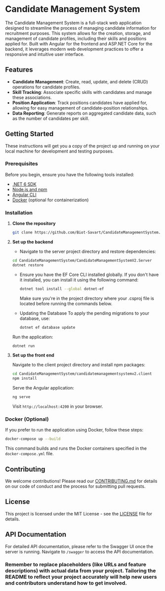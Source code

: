 # Candidate Management System

The Candidate Management System is a full-stack web application designed to streamline the process of managing candidate information for recruitment purposes. This system allows for the creation, storage, and management of candidate profiles, including their skills and positions applied for. Built with Angular for the frontend and ASP.NET Core for the backend, it leverages modern web development practices to offer a responsive and intuitive user interface.

## Features

- **Candidate Management**: Create, read, update, and delete (CRUD) operations for candidate profiles.
- **Skill Tracking**: Associate specific skills with candidates and manage these associations.
- **Position Application**: Track positions candidates have applied for, allowing for easy management of candidate-position relationships.
- **Data Reporting**: Generate reports on aggregated candidate data, such as the number of candidates per skill.

## Getting Started

These instructions will get you a copy of the project up and running on your local machine for development and testing purposes.

### Prerequisites

Before you begin, ensure you have the following tools installed:

- [.NET 6 SDK](https://dotnet.microsoft.com/download)
- [Node.js and npm](https://nodejs.org/en/download/)
- [Angular CLI](https://angular.io/cli)
- [Docker](https://docs.docker.com/get-docker/) (optional for containerization)


### Installation

1. **Clone the repository**

   ```bash
   git clone https://github.com/Biot-Savart/CandidateManagementSystem.git
   ```

2. **Set up the backend**

   - Navigate to the server project directory and restore dependencies:

   ```bash
   cd CandidateManagementSystem/CandidateManagementSystemV2.Server
   dotnet restore
   ```

   - Ensure you have the EF Core CLI installed globally. If you don't have it installed, you can install it using the following command:

      ```bash
      dotnet tool install --global dotnet-ef
      ```
      Make sure you're in the project directory where your .csproj file is located before running the commands below.

   - Updating the Database
      To apply the pending migrations to your database, use:
      
      ```bash
      dotnet ef database update
      ```
   
   Run the application:

   ```bash
   dotnet run
   ```

4. **Set up the front end**

   Navigate to the client project directory and install npm packages:

   ```bash
   cd CandidateManagementSystem/candidatemanagementsystemv2.client
   npm install
   ```

   Serve the Angular application:

   ```bash
   ng serve
   ```

   Visit `http://localhost:4200` in your browser.

### Docker (Optional)

If you prefer to run the application using Docker, follow these steps:

```bash
docker-compose up --build
```

This command builds and runs the Docker containers specified in the `docker-compose.yml` file.

## Contributing

We welcome contributions! Please read our [CONTRIBUTING.md](CONTRIBUTING.md) for details on our code of conduct and the process for submitting pull requests.

## License

This project is licensed under the MIT License - see the [LICENSE](LICENSE) file for details.

## API Documentation

For detailed API documentation, please refer to the Swagger UI once the server is running. Navigate to `/swagger` to access the API documentation.


### Remember to replace placeholders (like URLs and feature descriptions) with actual data from your project. Tailoring the README to reflect your project accurately will help new users and contributors understand how to get involved.



